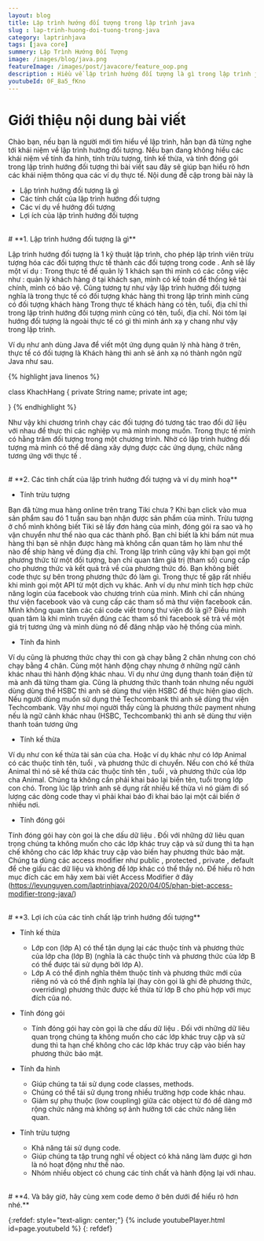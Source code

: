 ```yaml
---
layout: blog
title: Lập trình hướng đối tượng trong lập trình java
slug : lap-trinh-huong-doi-tuong-trong-java
category: laptrinhjava
tags: [java core]
summery: Lập Trình Hướng Đối Tượng  
image: /images/blog/java.png
featureImage: /images/post/javacore/feature_oop.png
description : Hiều về lập trình hướng đối tượng là gì trong lập trình java ? Các khái niệm về tính đa hình, tính trừu tượng, tính kế thừa, và tính đóng gói trong lập trình hướng đối tượng.
youtubeId: 0F_8a5_fKno
---
```


# **Giới thiệu nội dung bài viết**

Chào bạn, nếu bạn là người mới tìm hiểu về lập trình, hẳn bạn đã từng nghe tới khái niệm về lập trình hướng đối tượng. Nếu bạn đang không hiểu
các khái niệm về tính đa hình, tính trừu tượng, tính kế thừa, và tính đóng gói trong lập trình hướng đối tượng thì bài viết sau đây sẽ giúp
bạn hiểu rõ hơn các khái niệm thông qua các ví dụ thực tế. Nội dung đề cập trong bài này là

- Lập trình hướng đối tượng là gì
- Các tính chất của lập trình hướng đối tượng
- Các ví dụ về hướng đối tượng
- Lợi ích của lập trình hướng đối tượng

<br>
# **1. Lập trình hướng đối tượng là gì**

Lập trình hướng đối tượng là 1 kỹ thuật lập trình, cho phép lập trình viên trừu tượng hóa các đối tượng thực tế thành các đối tượng trong code .
Anh sẽ lấy một ví dụ : Trong thực tế để quản lý 1 khách sạn thì mình có các công việc như : quản lý khách hàng ở tại khách sạn, mình có kế toán để thống kê tài chính, mình có bảo vệ.
Cũng tương tự như vậy lập trình hướng đối tượng nghĩa là trong thực tế có đối tượng khác hàng thì trong lập trình mình cũng có đối tượng khách hàng
Trong thực tế khách hàng có tên, tuổi, địa chỉ thì trong lập trình hướng đối tượng mình cũng có tên, tuổi, địa chỉ. Nói tóm lại hướng đối tượng là ngoài thực tế có gì thì mình ánh xạ y chang như vậy trong
lập trình.

Ví dụ như anh dùng Java để viết một ứng dụng quản lý nhà hàng ở trên,   thực tế có đối tượng là Khách hàng thì anh sẽ ánh xạ nó thành ngôn ngữ Java như sau.

{% highlight java linenos %}

 class KhachHang {
  private String name;
  private int age;

}
{% endhighlight %}

Như vậy khi chương trình chạy các đối tượng đó tương tác trao đổi dữ liệu với nhau để thực thi các nghiệp vụ mà mình mong muốn. Trong thực tế mình có hằng trăm đối tượng trong một chương trình. Nhờ có lập trình hướng đối tượng mà mình có thể dể dàng xây dựng được các ứng dụng, chức năng tương ứng với thực tế .

<br>
# **2. Các tính chất của lập trình hướng đối tượng và ví dụ minh hoạ**

- Tính trừu tượng

Bạn đã từng mua hàng online trên trang Tiki chưa ? Khi bạn click vào mua sản phẩm sau đó 1 tuần sau bạn nhận được sản phẩm của mình. Trừu tượng ở chổ mình không biết
Tiki sẽ lấy đơn hàng của mình, đóng gói ra sao và họ vận chuyển như thế nào qua các thành phố. Bạn chỉ biết là khi bấm nút mua hàng thì bạn sẽ nhận được hàng mà không
cần quan tâm họ làm như thế nào để ship hàng về đúng địa chỉ. Trong lập trình cũng vậy khi bạn gọi một phương thức từ một đối tượng, bạn chỉ quan tâm giá trị (tham số) cung cấp cho phương thức
và kết quả trả về của phương thức đó. Bạn không biết code thực sự bên trong phương thức đó làm gì. Trong thực tế gặp rất nhiều khi mình gọi một API từ một dịch vụ khác. Anh ví dụ như mình tích hợp chức năng login của facebook vào chương trình của mình. Mình chỉ cần nhúng thư viện facebook vào và cung cấp các tham số mà thư viện facebook cần. Mình không quan tâm các cái code viết trong thư viện đó là gì? Điều mình quan tâm là khi mình truyền đúng các tham số thì facebook sẽ trả về một giá trị tương ứng và mình dùng nó để đăng nhập vào hệ thống của mình.

- Tính đa hình

Ví dụ cũng là phương thức chạy thì con gà chạy bằng 2 chân nhưng con chó chạy bằng 4 chân. Cùng một hành động chạy nhưng ở những ngữ cảnh khác nhau thì hành động khác nhau. Ví dụ như ứng dụng thanh toán điện tử mà anh đã từng tham gia. Cũng là phương thức thanh toán nhưng nếu người dùng dùng thể HSBC thì anh sẽ dùng thư viện HSBC để thực hiện giao dịch. Nếu người dùng muốn sử dụng thẻ Techcombank thì anh sẽ dùng thư viện Techcombank. Vậy như mọi người thấy cũng là phương thức payment nhưng nếu là ngữ cảnh khác nhau (HSBC, Techcombank) thì anh sẽ dùng thư viện thanh toán tương ứng

- Tính kế thừa

Ví dụ như con kế thừa tài sản của cha. Hoặc ví dụ khác như có lớp Animal có các thuộc tính tên, tuổi , và phương thức di chuyển. Nếu con chó kế thừa Animal thì nó sẽ kế thừa các thuộc tính tên , tuổi , và phương thức của lớp cha Animal.
Chúng ta không cần phải khai báo lại biến tên, tuổi trong lớp con chó. Trong lúc lập trình anh sẽ dụng rất nhiều kế thừa vì nó giảm đi số lượng các dòng code thay vì phải khai báo đi khai báo lại một cái biến ở nhiều nơi.

- Tính đóng gói

Tính đóng gói hay còn goi là che dấu dữ liệu . Đối với những dữ liêu quan trọng chúng ta không muốn cho các lớp khác truy cập và sử dung thì ta hạn chế không cho các lớp khác truy cập vào biến hay phương thức bảo mật.
Chúng ta dùng các access modifier như public , protected , private , default để che giấu các dữ liệu và không để lớp khác có thể thấy nó. Để hiểu rõ hơn mục đích các em hãy xem bài viêt Access Modifier ở đây (https://levunguyen.com/laptrinhjava/2020/04/05/phan-biet-access-modifier-trong-java/)

<br>
# **3. Lợi ích của các tính chất lập trình hướng đối tượng**

- Tính kế thừa
    - Lớp con (lớp A) có thể tận dụng lại các thuộc tính và phương thức của lớp cha (lớp B) (nghĩa là các thuộc tính và phương thức của lớp B có thể được tái sử dụng bởi lớp A).
    - Lớp A có thể định nghĩa thêm thuộc tính và phương thức mới của riêng nó và có thể định nghĩa lại (hay còn gọi là ghi đè  phương thức, overriding) phương thức được kế thừa từ lớp B cho phù hợp với mục đích của nó.

- Tính đóng gói
    - Tính đóng gói hay còn gọi là che dấu dữ liệu . Đối với những dữ liêu quan trọng chúng ta không muốn cho các lớp khác truy cập và sử dung thì ta hạn chế không cho các lớp khác truy cập vào biến hay phương thức bảo mật.

- Tính đa hình
    - Giúp chúng ta tái sử dụng code  classes, methods.  
    - Chúng có thể tái sử dụng trong nhiều trường hợp code khác nhau.
    - Giảm sự phụ thuộc (low coupling) giữa các object từ đó dể dàng mở rộng chức năng mà không sợ ảnh hưởng tới các chức năng liên quan.

- Tính trừu tượng
    - Khả năng tái sử dụng code.
    - Giúp chúng ta tập trung nghĩ về object có khả năng làm được gì hơn là nó hoạt động như thế nào.
    - Nhóm nhiều object có chung các tính chất và hành động lại với nhau.

<br>
# **4. Và bây giờ, hãy cùng xem code demo ở bên dưới để hiểu rõ hơn nhé.**

{:refdef: style="text-align: center;"}
{% include youtubePlayer.html id=page.youtubeId %}
{: refdef}
